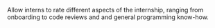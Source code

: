Allow interns to rate different aspects of the internship, ranging from onboarding to code reviews and and general programming know-how.
